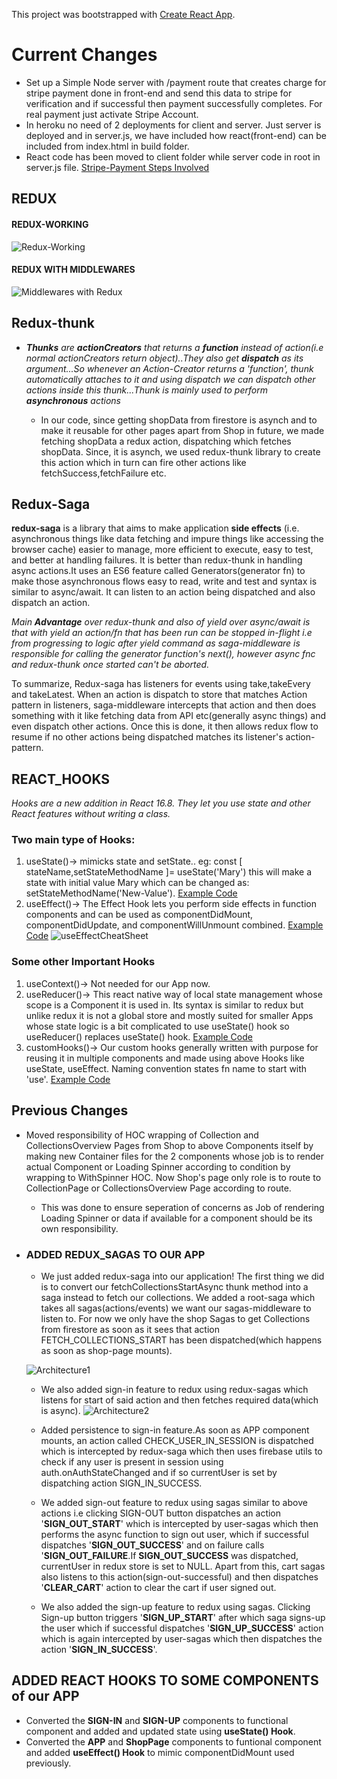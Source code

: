 This project was bootstrapped with [Create React App](https://github.com/facebook/create-react-app).
# Current Changes
- Set up a Simple Node server with /payment route that creates charge for stripe payment done in front-end and send this data to stripe for verification and if successful then payment successfully completes. For real payment just activate Stripe Account.
- In heroku no need of 2 deployments for client and server. Just server is deployed and in server.js, we have included how react(front-end) can be included from index.html in build folder.
- React code has been moved to client folder while server code in root in server.js file.
[Stripe-Payment Steps Involved](client/not_project_related/stripe-payment-working.png)
  
## REDUX

#### REDUX-WORKING
![Redux-Working](client/not_project_related/redux-working.png)

#### REDUX WITH MIDDLEWARES
![Middlewares with Redux](client/not_project_related/redux-working-with-middlewares.png)


## Redux-thunk

* ***Thunks** are **actionCreators** that returns a **function** instead of action(i.e normal actionCreators return object)..They also get
**dispatch** as its argument...So whenever an Action-Creator returns a 'function', thunk automatically attaches to it and using dispatch we can dispatch other actions inside this thunk...Thunk is mainly used to perform **asynchronous** actions*

  * In our code, since getting shopData from firestore is asynch and to make it reusable for other pages apart from Shop in future, we made fetching shopData a redux action, dispatching which fetches shopData. Since, it is asynch, we used redux-thunk library to create this action which in turn can fire other actions like fetchSuccess,fetchFailure etc.

## Redux-Saga

**redux-saga** is a library that aims to make application **side effects** (i.e. asynchronous things like data fetching and impure things like accessing the browser cache) easier to manage, more efficient to execute, easy to test, and better at handling failures. It is better than redux-thunk in handling async actions.It uses an ES6 feature called Generators(generator fn) to make those asynchronous flows easy to read, write and test and syntax is similar to async/await.
It can listen to an action being dispatched and also dispatch an action.

*Main **Advantage** over redux-thunk and also of yield over async/await is that with yield an action/fn that has been run can be stopped in-flight i.e from progressing to logic after yield command as saga-middleware is responsible for calling the generator function's next(), however async fnc and redux-thunk once started can't be aborted.*

To summarize, Redux-saga has listeners for events using take,takeEvery and takeLatest. When an action is dispatch to store that matches Action pattern in listeners, saga-middleware intercepts that action and then does something with it like fetching data from API etc(generally async things) and even dispatch other actions. Once this is done, it then allows redux flow to resume if no other actions being dispatched matches its listener's action-pattern.  

## REACT_HOOKS
*Hooks are a new addition in React 16.8. They let you use state and other React features without writing a class.*

### Two main type of Hooks:
1. useState()-> mimicks state and setState.. eg: const [ stateName,setStateMethodName ]= useState('Mary') this will make a state with initial value Mary which can be changed as: setStateMethodName('New-Value'). [Example Code](https://github.com/raunak96/React_hooks/blob/8835111260/src/components/use-state-example/use-state-example.component.jsx)
2. useEffect()-> The Effect Hook lets you perform side effects in function components and can be used as componentDidMount, componentDidUpdate, and componentWillUnmount combined. [Example Code](https://github.com/raunak96/React_hooks/blob/8835111260/src/components/use-effect-example/use-effect-example.component.jsx)
![useEffectCheatSheet](client/not_project_related/useEffect_cheat_sheet.png) 

### Some other Important Hooks
1. useContext()-> Not needed for our App now.
2. useReducer()-> This react native way of local state management whose scope is a Component it is used in. Its syntax is similar to redux but unlike redux it is not a global store and mostly suited for smaller Apps whose state logic is a bit complicated to use useState() hook so useReducer() replaces useState() hook. [Example Code](https://github.com/raunak96/React_hooks/blob/8835111260/src/components/use-reducer-example/use-reducer-example.component.jsx)
3. customHooks()-> Our custom hooks generally written with purpose for reusing it in multiple components and made using above Hooks like useState, useEffect. Naming convention states fn name to start with 'use'. [Example Code](https://github.com/raunak96/React_hooks/blob/8835111260/src/effects/use-fetch.effect.js)
 
## Previous Changes

*  Moved responsibility of HOC wrapping of Collection and CollectionsOverview Pages from Shop to above Components itself by making new Container files for the 2 components whose job is to render actual Component or Loading Spinner according to condition by wrapping to WithSpinner HOC.
Now Shop's page only role is to route to CollectionPage or CollectionsOverview Page according to route.

   * This was done to ensure seperation of concerns as Job of rendering Loading Spinner or data if available for a component should be its own responsibility.
  
* ### ADDED REDUX_SAGAS TO OUR APP

  - We just added redux-saga into our application! The first thing we did is to convert our fetchCollectionsStartAsync thunk method into a saga instead to fetch our collections. We added a root-saga which takes all sagas(actions/events) we want our sagas-middleware to listen to. For now we only have the shop
    Sagas to get Collections from firestore as soon as it sees that action FETCH_COLLECTIONS_START has been dispatched(which happens as soon as shop-page mounts).

  ![Architecture1](client/not_project_related/fetchCollection_with_sagas.png)

  - We also added sign-in feature to redux using redux-sagas which listens for start of said action and then fetches required data(which is async).
    ![Architecture2](not_project_related/sign-in_up_using_sagas.png)

  - Added persistence to sign-in feature.As soon as APP component mounts, an action called CHECK_USER_IN_SESSION is dispatched which is intercepted by redux-saga which then uses firebase utils to check if any user is present in session using auth.onAuthStateChanged and if so currentUser is set by dispatching action SIGN_IN_SUCCESS.

  - We added sign-out feature to redux using sagas similar to above actions i.e clicking SIGN-OUT button dispatches an action '**SIGN_OUT_START**' which is intercepted by user-sagas which then performs the async function to sign out user, which if successful dispatches '**SIGN_OUT_SUCCESS**' and on failure calls '**SIGN_OUT_FAILURE**.If **SIGN_OUT_SUCCESS** was dispatched, currentUser in redux store is set to NULL. Apart from this, cart sagas also listens to this action(sign-out-successful) and then dispatches '**CLEAR_CART**' action to clear the cart if user signed out.

  - We also added the sign-up feature to redux using sagas. Clicking Sign-up button triggers '**SIGN_UP_START**' after which saga signs-up the user which if successful dispatches '**SIGN_UP_SUCCESS**' action which is again intercepted by user-sagas which then dispatches the action '**SIGN_IN_SUCCESS**'.

## ADDED REACT HOOKS TO SOME COMPONENTS of our APP

- Converted the **SIGN-IN** and **SIGN-UP** components to functional component and added and updated state using **useState() Hook**.
- Converted the **APP** and **ShopPage** components to funtional component and added **useEffect() Hook** to mimic componentDidMount used previously.


